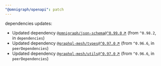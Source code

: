 ```yaml
---
"@omnigraph/openapi": patch
---
```

dependencies updates:
  - Updated dependency [`@omnigraph/json-schema@^0.99.0` ↗︎](https://www.npmjs.com/package/@omnigraph/json-schema/v/0.99.0) (from `^0.98.2`, in `dependencies`)
  - Updated dependency [`@graphql-mesh/types@^0.97.0` ↗︎](https://www.npmjs.com/package/@graphql-mesh/types/v/0.97.0) (from `^0.96.6`, in `peerDependencies`)
  - Updated dependency [`@graphql-mesh/utils@^0.97.0` ↗︎](https://www.npmjs.com/package/@graphql-mesh/utils/v/0.97.0) (from `^0.96.6`, in `peerDependencies`)
